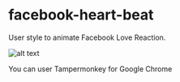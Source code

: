 # facebook-heart-beat

User style to animate Facebook Love Reaction.

![alt text](https://i.imgur.com/E16Zk7T.gif)

You can user Tampermonkey for Google Chrome 
